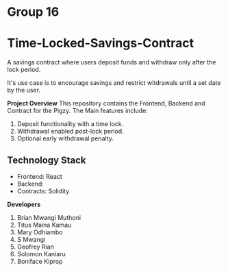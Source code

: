 #  Group 16

# Time-Locked-Savings-Contract
A savings contract where users deposit funds and withdraw only after the lock period.

It's use case is to encourage savings and restrict witdrawals until a set date by the user.

**Project Overview**
This repository contains the Frontend, Backend and Contract for the Pigzy. The Main features include:
1. Deposit functionality with a time lock.
2. Withdrawal enabled post-lock period.
3. Optional early withdrawal penalty.

## Technology Stack

- Frontend: React
- Backend: 
- Contracts: Solidity

**Developers**
1. Brian Mwangi Muthoni	
2. Titus Maina Kamau	
3. Mary Odhiambo	
4. S Mwangi	
5. Geofrey	Rian
6. Solomon Kaniaru
7. Boniface Kiprop


